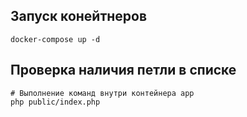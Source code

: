 ## Запуск конейтнеров
```shell
docker-compose up -d
```

## Проверка наличия петли в списке
```shell
# Выполнение команд внутри контейнера app
php public/index.php 
```

